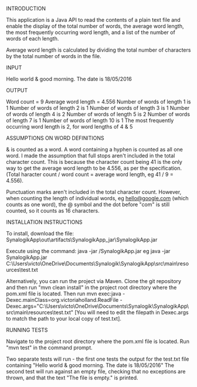 INTRODUCTION

This application is a Java API to read the contents of a plain text file and enable the display of the total number of words, the average word length, the most frequently occurring word length, and a list of the number of words of each length.

Average word length is calculated by dividing the total number of characters by the total number of words in the file.

INPUT

Hello world & good morning. The date is 18/05/2016

OUTPUT

Word count = 9
Average word length = 4.556
Number of words of length 1 is 1
Number of words of length 2 is 1
Number of words of length 3 is 1
Number of words of length 4 is 2
Number of words of length 5 is 2
Number of words of length 7 is 1
Number of words of length 10 is 1
The most frequently occurring word length is 2, for word lengths of 4 & 5

ASSUMPTIONS ON WORD DEFINITIONS

& is counted as a word. A word containing a hyphen is counted as all one word. I made the assumption that full stops aren't included in the total character count. This is because the character count being 41 is the only way to get the average word length to be 4.556, as per the specification. (Total haracter count / word count = average word length, eg 41 / 9 = 4.556).

Punctuation marks aren't included in the total character count. However, when counting the length of individual words, eg hello@google.com (which counts as one word), the @ symbol and the dot before "com" is still counted, so it counts as 16 characters. 

INSTALLATION INSTRUCTIONS

To install, download the file:
   SynalogikApp\out\artifacts\SynalogikApp_jar\SynalogikApp.jar

Execute using the command:
java -jar <installation-dir>/SynalogikApp.jar <path-to-text-file>
eg java -jar SynalogikApp.jar C:\Users\victo\OneDrive\Documents\Synalogik\SynalogikApp\src\main\resources\test.txt

Alternatively, you can run the project via Maven. Clone the git repository and then run "mvn clean install" in the project root directory where the pom.xml file is located. Then run mvn exec:java -Dexec.mainClass=org.victoriaholland.ReadFile -Dexec.args="C:\Users\victo\OneDrive\Documents\Synalogik\SynalogikApp\src\main\resources\test.txt"  [You will need to edit the filepath in Dexec.args to match the path to your local copy of test.txt].


RUNNING TESTS

Navigate to the project root directory where the pom.xml file is located. Run "mvn test" in the command prompt. 

Two separate tests will run - the first one tests the output for the test.txt file containing "Hello world & good morning. The date is 18/05/2016" The second test will run against an empty file, checking that no exceptions are thrown, and that the text "The file is empty." is printed. 